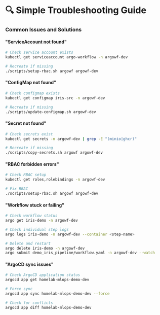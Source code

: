 # 🔍 Simple Troubleshooting Guide

### Common Issues and Solutions

#### "ServiceAccount not found"
```bash
# Check service account exists
kubectl get serviceaccount argo-workflow -n argowf-dev

# Recreate if missing
./scripts/setup-rbac.sh argowf argowf-dev
```

#### "ConfigMap not found"
```bash
# Check configmap exists
kubectl get configmap iris-src -n argowf-dev

# Recreate if missing
./scripts/update-configmap.sh argowf-dev
```

#### "Secret not found"
```bash
# Check secrets exist
kubectl get secrets -n argowf-dev | grep -E "(minio|ghcr)"

# Recreate if missing
./scripts/copy-secrets.sh argowf argowf-dev
```

#### "RBAC forbidden errors"
```bash
# Check RBAC setup
kubectl get roles,rolebindings -n argowf-dev

# Fix RBAC
./scripts/setup-rbac.sh argowf argowf-dev
```

#### "Workflow stuck or failing"
```bash
# Check workflow status
argo get iris-demo -n argowf-dev

# Check individual step logs
argo logs iris-demo -n argowf-dev --container <step-name>

# Delete and restart
argo delete iris-demo -n argowf-dev
argo submit demo_iris_pipeline/workflow.yaml -n argowf-dev --watch
```

#### "ArgoCD sync issues"
```bash
# Check ArgoCD application status
argocd app get homelab-mlops-demo-dev

# Force sync
argocd app sync homelab-mlops-demo-dev --force

# Check for conflicts
argocd app diff homelab-mlops-demo-dev
```
